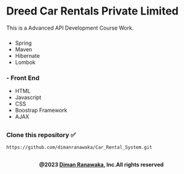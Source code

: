 ﻿# Dreed Car Rentals Private Limited 

This is a Advanced API Development Course Work.
###

* Spring
* Maven
* Hibernate
* Lombok

### - Front End
* HTML
* Javascript
* CSS
* Boostrap Framework
* AJAX

##



###  
### Clone this repository ✅
```md
https://github.com/dimanranawaka/Car_Rental_System.git
```


##
<div align="center">

</div>

<div align="center">

#### @2023 [Diman Ranawaka]((https://github.com/dimanranawaka)), Inc.All rights reserved
</div>

 
 
